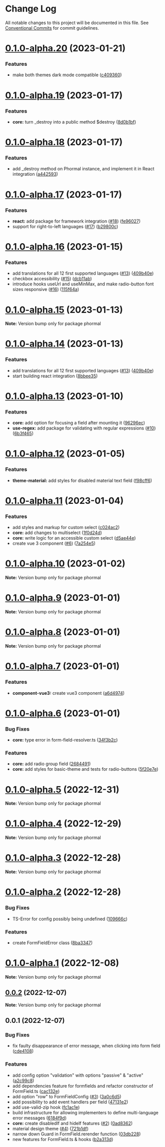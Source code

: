 # Change Log

All notable changes to this project will be documented in this file.
See [Conventional Commits](https://conventionalcommits.org) for commit guidelines.

# [0.1.0-alpha.20](https://github.com/phormal/phormal/compare/v0.1.0-alpha.19...v0.1.0-alpha.20) (2023-01-21)


### Features

* make both themes dark mode compatible ([c409360](https://github.com/phormal/phormal/commit/c4093605ea744163ce17cddf4556600daf90df2f))





# [0.1.0-alpha.19](https://github.com/phormal/phormal/compare/v0.1.0-alpha.18...v0.1.0-alpha.19) (2023-01-17)


### Features

* **core:** turn _destroy into a public method $destroy ([8d0b1bf](https://github.com/phormal/phormal/commit/8d0b1bf5bcc6bac8689d6945d7373d40415135a9))





# [0.1.0-alpha.18](https://github.com/phormal/phormal/compare/v0.1.0-alpha.17...v0.1.0-alpha.18) (2023-01-17)


### Features

* add _destroy method on Phormal instance, and implement it in React integration ([a442593](https://github.com/phormal/phormal/commit/a442593e1638bc12e959821f50c051052bd67ce2))





# [0.1.0-alpha.17](https://github.com/phormal/phormal/compare/v0.1.0-alpha.16...v0.1.0-alpha.17) (2023-01-17)


### Features

* **react:** add package for framework integration ([#18](https://github.com/phormal/phormal/issues/18)) ([fe96027](https://github.com/phormal/phormal/commit/fe96027b70be37058c92263601e4a207ea73a881))
* support for right-to-left languages ([#17](https://github.com/phormal/phormal/issues/17)) ([b29800c](https://github.com/phormal/phormal/commit/b29800c8d59eb178499adabab5bd9df20a05e6e4))





# [0.1.0-alpha.16](https://github.com/phormal/phormal/compare/v0.1.0-alpha.13...v0.1.0-alpha.16) (2023-01-15)


### Features

* add translations for all 12 first supported languages ([#13](https://github.com/phormal/phormal/issues/13)) ([409b40e](https://github.com/phormal/phormal/commit/409b40e539829d57baeca6197423605a6d121bc5))
* checkbox accessibility ([#15](https://github.com/phormal/phormal/issues/15)) ([dcb11ab](https://github.com/phormal/phormal/commit/dcb11ab6955f5cb7333ec30bf1e9cdaf4f63aa5b))
* introduce hooks useUrl and useMinMax, and make radio-button font sizes responsive ([#16](https://github.com/phormal/phormal/issues/16)) ([115f64a](https://github.com/phormal/phormal/commit/115f64a11ce79ae4ff973f4549c34a6bfb912c93))





# [0.1.0-alpha.15](https://github.com/phormal/phormal/compare/v0.1.0-alpha.14...v0.1.0-alpha.15) (2023-01-13)

**Note:** Version bump only for package phormal





# [0.1.0-alpha.14](https://github.com/phormal/phormal/compare/v0.1.0-alpha.13...v0.1.0-alpha.14) (2023-01-13)


### Features

* add translations for all 12 first supported languages ([#13](https://github.com/phormal/phormal/issues/13)) ([409b40e](https://github.com/phormal/phormal/commit/409b40e539829d57baeca6197423605a6d121bc5))
* start building react integration ([8bbee35](https://github.com/phormal/phormal/commit/8bbee357e2bc1a8e72643b5c87bc2d497739a35f))





# [0.1.0-alpha.13](https://github.com/phormal/phormal/compare/v0.1.0-alpha.12...v0.1.0-alpha.13) (2023-01-10)


### Features

* **core:** add option for focusing a field after mounting it ([96296ec](https://github.com/phormal/phormal/commit/96296ec9fe17e94f9a83707a66306eab0834c487))
* **use-regex:** add package for validating with regular expressions ([#10](https://github.com/phormal/phormal/issues/10)) ([6b3f465](https://github.com/phormal/phormal/commit/6b3f4653115581179fcd68086af3fad0a310df15))





# [0.1.0-alpha.12](https://github.com/phormal/phormal/compare/v0.1.0-alpha.11...v0.1.0-alpha.12) (2023-01-05)


### Features

* **theme-material:** add styles for disabled material text field ([f98cff6](https://github.com/phormal/phormal/commit/f98cff65e2ddec3ac746c1d2bdf913cc29a2d165))





# [0.1.0-alpha.11](https://github.com/tomosterlund/super-form/compare/v0.1.0-alpha.6...v0.1.0-alpha.11) (2023-01-04)


### Features

* add styles and markup for custom select ([c024ac2](https://github.com/tomosterlund/super-form/commit/c024ac2d6045cebc80bc529259407bcd553b3e59))
* **core:** add changes to multiselect ([1f0d24d](https://github.com/tomosterlund/super-form/commit/1f0d24d17ac3779b80cf7c370706a65214ada7f9))
* **core:** write logic for an accessible custom select ([d5ae44e](https://github.com/tomosterlund/super-form/commit/d5ae44e2cc3a5cc8112e5ae0132e75a0b4bca1bc))
* create vue 3 component ([#6](https://github.com/tomosterlund/super-form/issues/6)) ([7a254e5](https://github.com/tomosterlund/super-form/commit/7a254e57608ba92e7527b228817e68e38c88a60d))





# [0.1.0-alpha.10](https://github.com/tomosterlund/super-form/compare/v0.1.0-alpha.9...v0.1.0-alpha.10) (2023-01-02)

**Note:** Version bump only for package phormal





# [0.1.0-alpha.9](https://github.com/tomosterlund/super-form/compare/v0.1.0-alpha.8...v0.1.0-alpha.9) (2023-01-01)

**Note:** Version bump only for package phormal





# [0.1.0-alpha.8](https://github.com/tomosterlund/super-form/compare/v0.1.0-alpha.7...v0.1.0-alpha.8) (2023-01-01)

**Note:** Version bump only for package phormal





# [0.1.0-alpha.7](https://github.com/tomosterlund/super-form/compare/v0.1.0-alpha.6...v0.1.0-alpha.7) (2023-01-01)


### Features

* **component-vue3:** create vue3 component ([a6d4974](https://github.com/tomosterlund/super-form/commit/a6d49746582cb9261c8920edfe799f4711f7f090))





# [0.1.0-alpha.6](https://github.com/tomosterlund/super-form/compare/v0.1.0-alpha.5...v0.1.0-alpha.6) (2023-01-01)


### Bug Fixes

* **core:** type error in form-field-resolver.ts ([34f3b2c](https://github.com/tomosterlund/super-form/commit/34f3b2c4a1b6227f7d6449c9223b63745d720b6b))


### Features

* **core:** add radio group field ([2684491](https://github.com/tomosterlund/super-form/commit/2684491dbae871e43edbeb1d9e432264781d5c90))
* **core:** add styles for basic-theme and tests for radio-buttons ([5f20e7e](https://github.com/tomosterlund/super-form/commit/5f20e7e392cad4eb30afd55ac84568e878d9b8d4))





# [0.1.0-alpha.5](https://github.com/tomosterlund/super-form/compare/v0.1.0-alpha.4...v0.1.0-alpha.5) (2022-12-31)

**Note:** Version bump only for package phormal





# [0.1.0-alpha.4](https://github.com/tomosterlund/super-form/compare/v0.1.0-alpha.3...v0.1.0-alpha.4) (2022-12-29)

**Note:** Version bump only for package phormal





# [0.1.0-alpha.3](https://github.com/tomosterlund/super-form/compare/v0.1.0-alpha.2...v0.1.0-alpha.3) (2022-12-28)

**Note:** Version bump only for package phormal





# [0.1.0-alpha.2](https://github.com/tomosterlund/super-form/compare/v0.1.0-alpha.1...v0.1.0-alpha.2) (2022-12-28)


### Bug Fixes

* TS-Error for config possibly being undefined ([109666c](https://github.com/tomosterlund/super-form/commit/109666c672934505a5bc1e25a1ca2c2de9e1cbda))


### Features

* create FormFieldError class ([8ba3347](https://github.com/tomosterlund/super-form/commit/8ba33473856b9f223e2c249effdba1998b148204))





# [0.1.0-alpha.1](https://github.com/tomosterlund/phormal/compare/v0.1.0-alpha.0...v0.1.0-alpha.1) (2022-12-08)

**Note:** Version bump only for package phormal





## [0.0.2](https://github.com/tomosterlund/phormal/compare/v0.0.1...v0.0.2) (2022-12-07)

**Note:** Version bump only for package phormal





## 0.0.1 (2022-12-07)


### Bug Fixes

* fix faulty disappearance of error message, when clicking into form field ([cde4108](https://github.com/tomosterlund/phormal/commit/cde41089a91123c97de3dde3a56e3b1eceb5d8b3))


### Features

* add config option "validation" with options "passive" & "active" ([a2c99c8](https://github.com/tomosterlund/phormal/commit/a2c99c8171c72d76bbe83782000db65dfe2a5378))
* add dependencies feature for formfields and refactor constructor of FormField.ts ([cac132e](https://github.com/tomosterlund/phormal/commit/cac132e86ddd0d296111998f4250d5efe8e1dcd4))
* add option "row" to FormFieldConfig ([#3](https://github.com/tomosterlund/phormal/issues/3)) ([3a0c6d5](https://github.com/tomosterlund/phormal/commit/3a0c6d5d67f9b825d94a3a56e094d34f16b9560a))
* add possibility to add event handlers per field ([47131e2](https://github.com/tomosterlund/phormal/commit/47131e2f74139599ec5bab95d6263fd01e334bd5))
* add use-valid-zip hook ([fc1ac1e](https://github.com/tomosterlund/phormal/commit/fc1ac1ea0c702f2065565fc280f3fceae7cde59e))
* build infrastructure for allowing implementers to define multi-language error messages ([6184f9d](https://github.com/tomosterlund/phormal/commit/6184f9d46335167277417b3297beacc2bff86cac))
* **core:** create disabledIf and hideIf features ([#2](https://github.com/tomosterlund/phormal/issues/2)) ([0ad8362](https://github.com/tomosterlund/phormal/commit/0ad836273b62e1d51b33991d36635bc1978ef89a))
* material design theme ([#4](https://github.com/tomosterlund/phormal/issues/4)) ([721b1df](https://github.com/tomosterlund/phormal/commit/721b1df69141b121086e8dfd6573348b6fd5ebe3))
* narrow down Guard in FormField.rerender function ([03db228](https://github.com/tomosterlund/phormal/commit/03db228570222e187c7a792ce70fd577888445ce))
* new features for FormField.ts & hooks ([b2a313d](https://github.com/tomosterlund/phormal/commit/b2a313dd3de74c11a37c97184e8f9aa5c930dab4))
